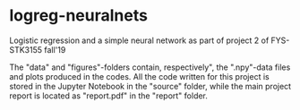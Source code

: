 # logreg-neuralnets
Logistic regression and a simple neural network as part of project 2 of FYS-STK3155 fall'19

The "data" and "figures"-folders contain, respectively", the ".npy"-data files and plots produced in the codes. All the code written for this project is stored in the Jupyter Notebook in the "source" folder, while the main project report is located as "report.pdf" in the "report" folder.
